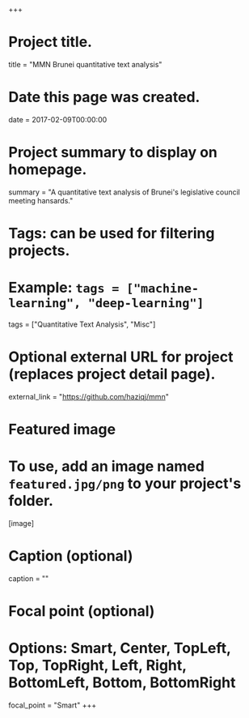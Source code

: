 +++
# Project title.
title = "MMN Brunei quantitative text analysis"

# Date this page was created.
date = 2017-02-09T00:00:00

# Project summary to display on homepage.
summary = "A quantitative text analysis of Brunei's legislative council meeting hansards."

# Tags: can be used for filtering projects.
# Example: `tags = ["machine-learning", "deep-learning"]`
tags = ["Quantitative Text Analysis", "Misc"]

# Optional external URL for project (replaces project detail page).
external_link = "https://github.com/haziqj/mmn"

# Featured image
# To use, add an image named `featured.jpg/png` to your project's folder. 
[image]
  # Caption (optional)
  caption = ""

  # Focal point (optional)
  # Options: Smart, Center, TopLeft, Top, TopRight, Left, Right, BottomLeft, Bottom, BottomRight
  focal_point = "Smart"
+++

